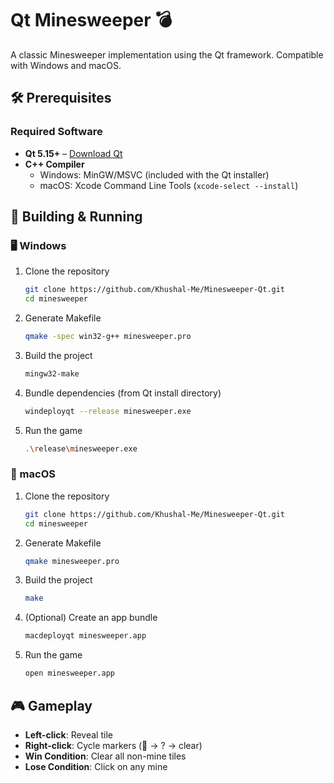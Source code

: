 # Qt Minesweeper 💣

A classic Minesweeper implementation using the Qt framework. Compatible with Windows and macOS.

## 🛠 Prerequisites

### Required Software
- **Qt 5.15+** – [Download Qt](https://www.qt.io/download)
- **C++ Compiler**
  - Windows: MinGW/MSVC (included with the Qt installer)
  - macOS: Xcode Command Line Tools (`xcode-select --install`)

## 🚀 Building & Running

### 🖥 Windows

1. Clone the repository
   ```bash
   git clone https://github.com/Khushal-Me/Minesweeper-Qt.git
   cd minesweeper
   ```

2. Generate Makefile
   ```bash
   qmake -spec win32-g++ minesweeper.pro
   ```

3. Build the project
   ```bash
   mingw32-make
   ```

4. Bundle dependencies (from Qt install directory)
   ```bash
   windeployqt --release minesweeper.exe
   ```

5. Run the game
   ```bash
   .\release\minesweeper.exe
   ```

### 🍏 macOS

1. Clone the repository
   ```bash
   git clone https://github.com/Khushal-Me/Minesweeper-Qt.git
   cd minesweeper
   ```

2. Generate Makefile
   ```bash
   qmake minesweeper.pro
   ```

3. Build the project
   ```bash
   make
   ```

4. (Optional) Create an app bundle
   ```bash
   macdeployqt minesweeper.app
   ```

5. Run the game
   ```bash
   open minesweeper.app
   ```

## 🎮 Gameplay

- **Left-click**: Reveal tile
- **Right-click**: Cycle markers (🚩 → ? → clear)
- **Win Condition**: Clear all non-mine tiles
- **Lose Condition**: Click on any mine
